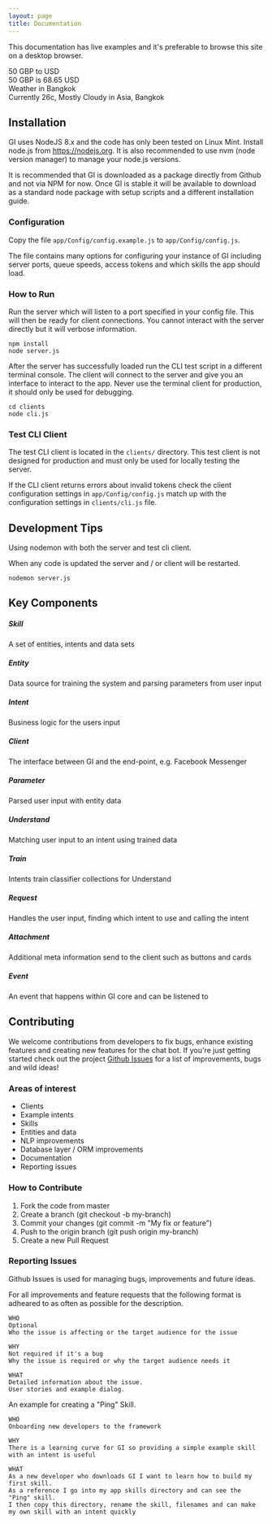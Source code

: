 ```yaml
---
layout: page
title: Documentation
---
```



This documentation has live examples and it's preferable to browse this site on a desktop browser.


<div class="chat" markdown="0">
  <div class="user"><span>50 GBP to USD</span></div>
  <div class="bot"><span>50 GBP is 68.65 USD</span></div>
  <div class="user"><span>Weather in Bangkok</span></div>
  <div class="bot"><span>Currently 26c, Mostly Cloudy in Asia, Bangkok</span></div>
</div>



## Installation

GI uses NodeJS 8.x and the code has only been tested on Linux Mint. Install node.js from https://nodejs.org. It is also recommended to use nvm (node version manager) to manage your node.js versions.

It is recommended that GI is downloaded as a package directly from Github and not via NPM for now. Once GI is stable it will be available to download as a standard node package with setup scripts and a different installation guide.


### Configuration

Copy the file `app/Config/config.example.js` to `app/Config/config.js`.

The file contains many options for configuring your instance of GI including server ports, queue speeds, access tokens and which skills the app should load.



### How to Run

Run the server which will listen to a port specified in your config file. This will then be ready for client connections. You cannot interact with the server directly but it will verbose information.

~~~
npm install
node server.js
~~~

After the server has successfully loaded run the CLI test script in a different terminal console. The client will connect to the server and give you an interface to interact to the app. Never use the terminal client for production, it should only be used for debugging.

~~~
cd clients
node cli.js
~~~


### Test CLI Client

The test CLI client is located in the `clients/` directory. This test client is not designed for production and must only be used for locally testing the server.

If the CLI client returns errors about invalid tokens check the client configuration settings in `app/Config/config.js` match up with the configuration settings in `clients/cli.js` file.



## Development Tips

Using nodemon with both the server and test cli client.

When any code is updated the server and / or client will be restarted.

~~~
nodemon server.js
~~~



## Key Components

##### Skill
A set of entities, intents and data sets

##### Entity
Data source for training the system and parsing parameters from user input

##### Intent
Business logic for the users input

##### Client
The interface between GI and the end-point, e.g. Facebook Messenger

##### Parameter
Parsed user input with entity data

##### Understand
Matching user input to an intent using trained data

##### Train
Intents train classifier collections for Understand

##### Request
Handles the user input, finding which intent to use and calling the intent

##### Attachment
Additional meta information send to the client such as buttons and cards

##### Event
An event that happens within GI core and can be listened to



## Contributing


We welcome contributions from developers to fix bugs, enhance existing features and creating new features for the chat bot. If you're just getting started check out the project [Github Issues](https://github.com/darrenmoore/GoodIntentionsChatBot/issues) for a list of improvements, bugs and wild ideas!

### Areas of interest

* Clients
* Example intents
* Skills
* Entities and data
* NLP improvements
* Database layer / ORM improvements
* Documentation
* Reporting issues


### How to Contribute

1. Fork the code from master
2. Create a branch (git checkout -b my-branch)
3. Commit your changes (git commit -m "My fix or feature")
4. Push to the origin branch (git push origin my-branch)
5. Create a new Pull Request


### Reporting Issues

Github Issues is used for managing bugs, improvements and future ideas.

For all improvements and feature requests that the following format is adheared to as often as possible for the description.

~~~
WHO
Optional
Who the issue is affecting or the target audience for the issue

WHY
Not required if it's a bug
Why the issue is required or why the target audience needs it

WHAT
Detailed information about the issue.
User stories and example dialog.
~~~

An example for creating a "Ping" Skill.

~~~
WHO
Onboarding new developers to the framework

WHY
There is a learning curve for GI so providing a simple example skill with an intent is useful

WHAT
As a new developer who downloads GI I want to learn how to build my first skill.
As a reference I go into my app skills directory and can see the "Ping" skill.
I then copy this directory, rename the skill, filenames and can make my own skill with an intent quickly
~~~